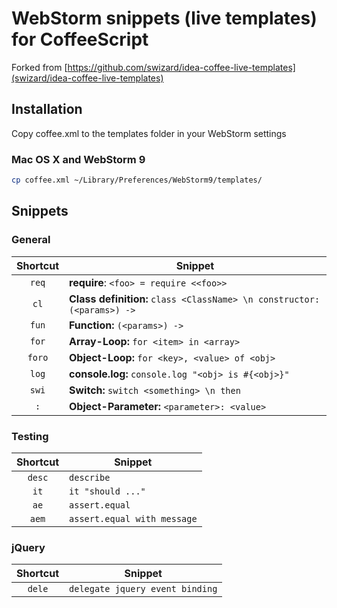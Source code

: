 # WebStorm snippets (live templates) for CoffeeScript

Forked from [https://github.com/swizard/idea-coffee-live-templates](swizard/idea-coffee-live-templates)

## Installation

Copy coffee.xml  to the templates folder in your WebStorm settings

### Mac OS X and WebStorm 9

``` bash
cp coffee.xml ~/Library/Preferences/WebStorm9/templates/
```

## Snippets

### General

| Shortcut | Snippet |
|:--------:|---------|
| `req`    | **require**: `<foo> = require <<foo>>` |
| `cl`     | **Class definition:** `class <ClassName> \n constructor: (<params>) ->` |
| `fun`    | **Function:** `(<params>) ->` |
| `for`    | **Array-Loop:** `for <item> in <array>` |
| `foro`   | **Object-Loop:** `for <key>, <value> of <obj>` |
| `log`    | **console.log:** `console.log "<obj> is #{<obj>}"` |
| `swi`    | **Switch:** `switch <something> \n then` |
| `:`      | **Object-Parameter:** `<parameter>: <value>` |

### Testing

| Shortcut | Snippet |
|:--------:|---------|
| `desc`   | `describe` |
| `it`     | `it "should ..."` |
| `ae`     | `assert.equal` |
| `aem`    | `assert.equal with message` |

### jQuery

| Shortcut | Snippet |
|:--------:|---------|
| `dele`   | `delegate jquery event binding` |

 
